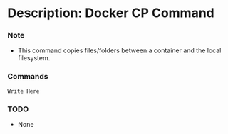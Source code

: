 # Description: Docker CP Command

### Note
* This command copies files/folders between a container and the local filesystem.

### Commands
```
Write Here
```

### TODO
* None
